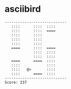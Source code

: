 # asciibird

    ----------------------------
       ::::      ::::  ::::     
       ::::      ::::  ====     
       ::::      ::::           
       ::::      ::::           
       ::::      ::::           
       ====      ::::  ====     
                 ::::  ::::     
                 ::::  ::::     
       ====      ====  ::::     
       ::::            ::::     
       ::::   @>       ::::     
       ::::      ====  ::::     
    ----------------------------
    Score: 237
